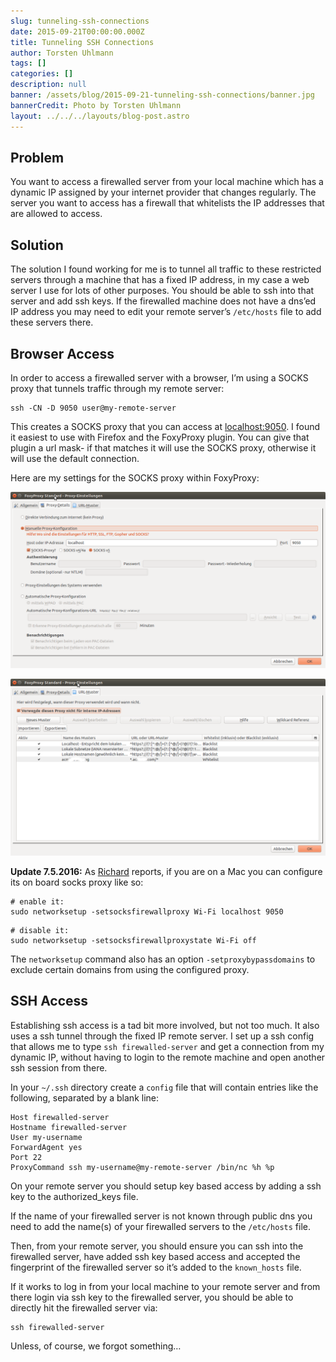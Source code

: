 ```yaml
---
slug: tunneling-ssh-connections
date: 2015-09-21T00:00:00.000Z
title: Tunneling SSH Connections
author: Torsten Uhlmann
tags: []
categories: []
description: null
banner: /assets/blog/2015-09-21-tunneling-ssh-connections/banner.jpg
bannerCredit: Photo by Torsten Uhlmann
layout: ../../../layouts/blog-post.astro
---
```


## Problem
You want to access a firewalled server from your local machine which has a dynamic IP assigned by your internet provider that changes regularly. The server you want to access has a firewall that whitelists the IP addresses that are allowed to access.

## Solution
The solution I found working for me is to tunnel all traffic to these restricted servers through a machine that has a fixed IP address, in my case a web server I use for lots of other purposes.
You should be able to ssh into that server and add ssh keys. If the firewalled machine does not have a dns’ed IP address you may need to edit your remote server’s `/etc/hosts` file to add these servers there.

## Browser Access
In order to access a firewalled server with a browser, I’m using a SOCKS proxy that tunnels traffic through my remote server:

```
ssh -CN -D 9050 user@my-remote-server
```

This creates a SOCKS proxy that you can access at [localhost:9050](localhost:9050).
I found it easiest to use with Firefox and the FoxyProxy plugin. You can give that plugin a url mask- if that matches it will use the SOCKS proxy, otherwise it will use the default connection.

Here are my settings for the SOCKS proxy within FoxyProxy:


![FoxyProxy SOCKS Config](./foxyproxy_1.png)

![FoxyProxy Details](./foxyproxy_2.png)

__Update 7.5.2016:__ As [Richard](https://x.com/d6y) reports, if you are on a Mac you can configure its on board socks proxy like so:

```
# enable it:
sudo networksetup -setsocksfirewallproxy Wi-Fi localhost 9050
```

```
# disable it:
sudo networksetup -setsocksfirewallproxystate Wi-Fi off
```

The `networksetup` command also has an option `-setproxybypassdomains` to exclude certain domains from using the configured proxy.


## SSH Access
Establishing ssh access is a tad bit more involved, but not too much. It also uses a ssh tunnel through the fixed IP remote server.
I set up a ssh config that allows me to type `ssh firewalled-server` and get a connection from my dynamic IP, without having to login to the remote machine and open another ssh session from there.


In your `~/.ssh` directory create a `config` file that will contain entries like the following, separated by a blank line:

```
Host firewalled-server
Hostname firewalled-server
User my-username
ForwardAgent yes
Port 22
ProxyCommand ssh my-username@my-remote-server /bin/nc %h %p
```

On your remote server you should setup key based access by adding a ssh key to the authorized_keys file.

If the name of your firewalled server is not known through public dns you need to add the name(s) of your firewalled servers to the `/etc/hosts` file.

Then, from your remote server, you should ensure you can ssh into the firewalled server, have added ssh key based access and accepted the fingerprint of the firewalled server so it’s added to the `known_hosts` file.

If it works to log in from your local machine to your remote server and from there login via ssh key to the firewalled server, you should be able to directly hit the firewalled server via:

```
ssh firewalled-server
```

Unless, of course, we forgot something…
